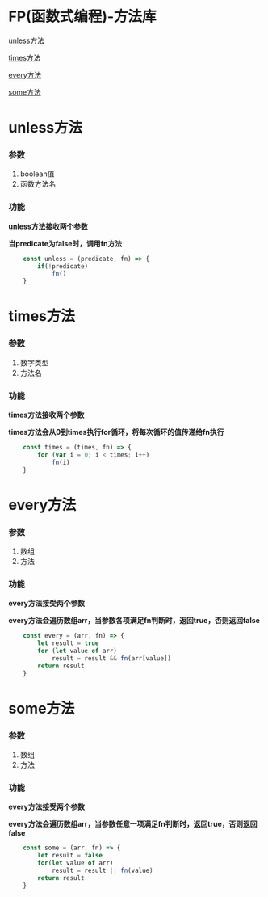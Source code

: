 # **FP(函数式编程)-方法库**

[unless方法](#unless方法) 

[times方法](#times方法) 

[every方法](#every方法) 

[some方法](#some方法) 

# unless方法

### 参数
 1. boolean值
 2. 函数方法名

### 功能
**unless方法接收两个参数**

**当predicate为false时，调用fn方法**

``` javascript
    const unless = (predicate, fn) => {
        if(!predicate)
            fn()
    }
```

# times方法

### 参数
 1. 数字类型
 2. 方法名

### 功能
**times方法接收两个参数**

**times方法会从0到times执行for循环，将每次循环的值传递给fn执行**

``` javascript
    const times = (times, fn) => {
        for (var i = 0; i < times; i++)
            fn(i)
    }
```

# every方法

### 参数
 1. 数组
 2. 方法

### 功能
**every方法接受两个参数**

**every方法会遍历数组arr，当参数各项满足fn判断时，返回true，否则返回false**

``` javascript
    const every = (arr, fn) => {
        let result = true
        for (let value of arr)
            result = result && fn(arr[value])
        return result
    }
```

# some方法

### 参数
 1. 数组
 2. 方法

### 功能
**every方法接受两个参数**

**every方法会遍历数组arr，当参数任意一项满足fn判断时，返回true，否则返回false**

``` javascript
    const some = (arr, fn) => {
        let result = false
        for(let value of arr)
            result = result || fn(value)
        return result
    }
```